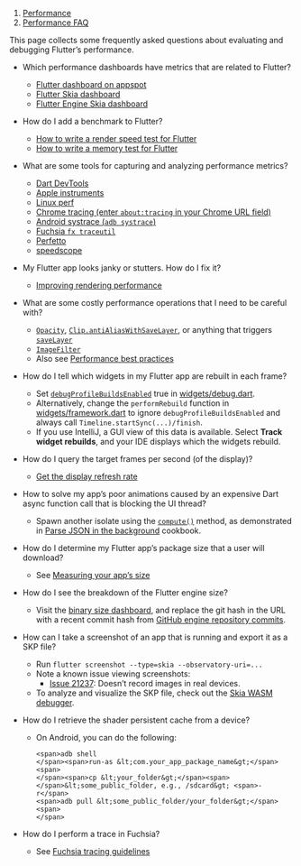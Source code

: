 1.  [Performance](https://docs.flutter.dev/perf)
2.  [Performance FAQ](https://docs.flutter.dev/perf/faq)

This page collects some frequently asked questions about evaluating and debugging Flutter’s performance.

-   Which performance dashboards have metrics that are related to Flutter?
    -   [Flutter dashboard on appspot](https://flutter-dashboard.appspot.com/)
    -   [Flutter Skia dashboard](https://flutter-flutter-perf.skia.org/t/?subset=regressions)
    -   [Flutter Engine Skia dashboard](https://flutter-engine-perf.skia.org/t/?subset=regressions)

-   How do I add a benchmark to Flutter?
    -   [How to write a render speed test for Flutter](https://github.com/flutter/flutter/wiki/How-to-write-a-render-speed-test-for-Flutter)
    -   [How to write a memory test for Flutter](https://github.com/flutter/flutter/wiki/How-to-write-a-memory-test-for-Flutter)

-   What are some tools for capturing and analyzing performance metrics?
    -   [Dart DevTools](https://docs.flutter.dev/tools/devtools)
    -   [Apple instruments](https://en.wikipedia.org/wiki/Instruments_(software))
    -   [Linux perf](https://en.wikipedia.org/wiki/Perf_(Linux))
    -   [Chrome tracing (enter `about:tracing` in your Chrome URL field)](https://www.chromium.org/developers/how-tos/trace-event-profiling-tool)
    -   [Android systrace (`adb systrace`)](https://developer.android.com/studio/profile/systrace)
    -   [Fuchsia `fx traceutil`](https://fuchsia.dev/fuchsia-src/development/tracing/usage-guide)
    -   [Perfetto](https://ui.perfetto.dev/)
    -   [speedscope](https://www.speedscope.app/)

-   My Flutter app looks janky or stutters. How do I fix it?
    -   [Improving rendering performance](https://docs.flutter.dev/perf/rendering-performance)

-   What are some costly performance operations that I need to be careful with?
    -   [`Opacity`](https://api.flutter.dev/flutter/widgets/Opacity-class.html), [`Clip.antiAliasWithSaveLayer`](https://api.flutter.dev/flutter/dart-ui/Clip.html#antiAliasWithSaveLayer), or anything that triggers [`saveLayer`](https://api.flutter.dev/flutter/dart-ui/Canvas/saveLayer.html)
    -   [`ImageFilter`](https://api.flutter.dev/flutter/dart-ui/ImageFilter-class.html)
    -   Also see [Performance best practices](https://docs.flutter.dev/perf/best-practices)

-   How do I tell which widgets in my Flutter app are rebuilt in each frame?
    -   Set [`debugProfileBuildsEnabled`](https://api.flutter.dev/flutter/widgets/debugProfileBuildsEnabled.html) true in [widgets/debug.dart](https://github.com/flutter/flutter/blob/master/packages/flutter/lib/src/widgets/debug.dart).
    -   Alternatively, change the `performRebuild` function in [widgets/framework.dart](https://github.com/flutter/flutter/blob/master/packages/flutter/lib/src/widgets/framework.dart) to ignore `debugProfileBuildsEnabled` and always call `Timeline.startSync(...)/finish`.
    -   If you use IntelliJ, a GUI view of this data is available. Select **Track widget rebuilds**, and your IDE displays which the widgets rebuild.

-   How do I query the target frames per second (of the display)?
    -   [Get the display refresh rate](https://github.com/flutter/flutter/wiki/Engine-specific-Service-Protocol-extensions#get-the-display-refresh-rate-_fluttergetdisplayrefreshrate)

-   How to solve my app’s poor animations caused by an expensive Dart async function call that is blocking the UI thread?
    -   Spawn another isolate using the [`compute()`](https://api.flutter.dev/flutter/foundation/compute-constant.html) method, as demonstrated in [Parse JSON in the background](https://docs.flutter.dev/cookbook/networking/background-parsing) cookbook.

-   How do I determine my Flutter app’s package size that a user will download?
    -   See [Measuring your app’s size](https://docs.flutter.dev/perf/app-size)

-   How do I see the breakdown of the Flutter engine size?
    -   Visit the [binary size dashboard](https://storage.googleapis.com/flutter_infra_release/flutter/241c87ad800beeab545ab867354d4683d5bfb6ce/android-arm-release/sizes/index.html), and replace the git hash in the URL with a recent commit hash from [GitHub engine repository commits](https://github.com/flutter/engine/commits).

-   How can I take a screenshot of an app that is running and export it as a SKP file?
    -   Run `flutter screenshot --type=skia --observatory-uri=...`
    -   Note a known issue viewing screenshots:
        -   [Issue 21237](https://github.com/flutter/flutter/issues/21237): Doesn’t record images in real devices.
    -   To analyze and visualize the SKP file, check out the [Skia WASM debugger](https://debugger.skia.org/).

-   How do I retrieve the shader persistent cache from a device?
    -   On Android, you can do the following:
        
        ```
        <span>adb shell
        </span><span>run-as &lt;com.your_app_package_name&gt;</span><span>
        </span><span>cp &lt;your_folder&gt;</span><span> </span>&lt;some_public_folder, e.g., /sdcard&gt; <span>-r</span>
        <span>adb pull &lt;some_public_folder/your_folder&gt;</span><span>
        </span>
        ```
        
-   How do I perform a trace in Fuchsia?
    -   See [Fuchsia tracing guidelines](https://fuchsia.dev/fuchsia-src/development/tracing/usage-guide)